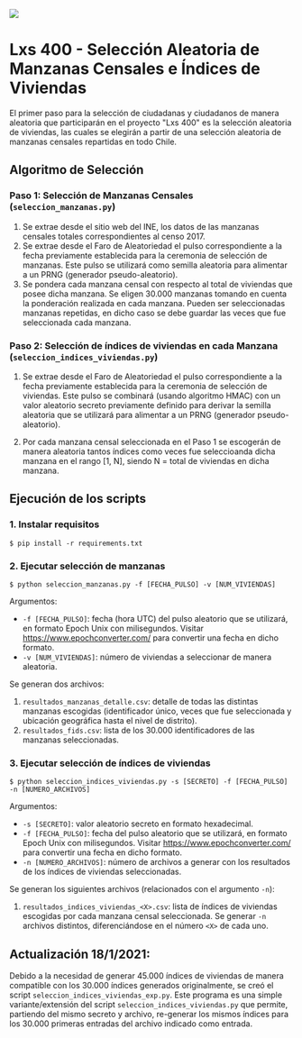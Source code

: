 ![](https://www.clcert.cl//img/logo.svg)

# Lxs 400 - Selección Aleatoria de Manzanas Censales e Índices de Viviendas

El primer paso para la selección de ciudadanas y ciudadanos de manera aleatoria que participarán en el proyecto "Lxs 400" es la selección aleatoria de viviendas, las cuales se elegirán a partir de una selección aleatoria de manzanas censales repartidas en todo Chile.

## Algoritmo de Selección

### Paso 1: Selección de Manzanas Censales (`seleccion_manzanas.py`)

1. Se extrae desde el sitio web del INE, los datos de las manzanas censales totales correspondientes al censo 2017.
2. Se extrae desde el Faro de Aleatoriedad el pulso correspondiente a la fecha previamente establecida para la ceremonia de selección de manzanas. Este pulso se utilizará como semilla aleatoria para alimentar a un PRNG (generador pseudo-aleatorio).
3. Se pondera cada manzana censal con respecto al total de viviendas que posee dicha manzana. Se eligen 30.000 manzanas tomando en cuenta la ponderación realizada en cada manzana. Pueden ser seleccionadas manzanas repetidas, en dicho caso se debe guardar las veces que fue seleccionada cada manzana.

### Paso 2: Selección de índices de viviendas en cada Manzana (`seleccion_indices_viviendas.py`) 

1. Se extrae desde el Faro de Aleatoriedad el pulso correspondiente a la fecha previamente establecida para la ceremonia de selección de viviendas. Este pulso se combinará (usando algoritmo HMAC) con un valor aleatorio secreto previamente definido para derivar la semilla aleatoria que se utilizará para alimentar a un PRNG (generador pseudo-aleatorio).

2. Por cada manzana censal seleccionada en el Paso 1 se escogerán de manera aleatoria tantos índices como veces fue seleccioanda dicha manzana en el rango [1, N], siendo N = total de viviendas en dicha manzana.

## Ejecución de los scripts

### 1. Instalar requisitos

```
$ pip install -r requirements.txt
```

### 2. Ejecutar selección de manzanas

```
$ python seleccion_manzanas.py -f [FECHA_PULSO] -v [NUM_VIVIENDAS]
```
Argumentos:
- `-f [FECHA_PULSO]`: fecha (hora UTC) del pulso aleatorio que se utilizará, en formato Epoch Unix con milisegundos. Visitar https://www.epochconverter.com/ para convertir una fecha en dicho formato.
- `-v [NUM_VIVIENDAS]`: número de viviendas a seleccionar de manera aleatoria.

Se generan dos archivos:
1. `resultados_manzanas_detalle.csv`: detalle de todas las distintas manzanas escogidas (identificador único, veces que fue seleccionada y ubicación geográfica hasta el nivel de distrito).
2. `resultados_fids.csv`: lista de los 30.000 identificadores de las manzanas seleccionadas.

### 3. Ejecutar selección de índices de viviendas

```
$ python seleccion_indices_viviendas.py -s [SECRETO] -f [FECHA_PULSO] -n [NUMERO_ARCHIVOS]
```
Argumentos:
- `-s [SECRETO]`: valor aleatorio secreto en formato hexadecimal.
- `-f [FECHA_PULSO]`: fecha del pulso aleatorio que se utilizará, en formato Epoch Unix con milisegundos. Visitar https://www.epochconverter.com/ para convertir una fecha en dicho formato.
- `-n [NUMERO_ARCHIVOS]`: número de archivos a generar con los resultados de los índices de viviendas seleccionadas.

Se generan los siguientes archivos (relacionados con el argumento `-n`):
1. `resultados_indices_viviendas_<X>.csv`: lista de índices de viviendas escogidas por cada manzana censal seleccionada. Se generar `-n` archivos distintos, diferenciándose en el número `<X>` de cada uno.

## Actualización 18/1/2021:

Debido a la necesidad de generar 45.000 índices de viviendas de manera compatible con los 30.000 índices generados originalmente, se creó el script `seleccion_indices_viviendas_exp.py`. Este programa es una simple variante/extensión del script `seleccion_indices_viviendas.py` que permite, partiendo del mismo secreto y archivo, re-generar los mismos índices para los 30.000 primeras entradas del archivo indicado como entrada.

